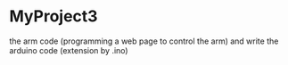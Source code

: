 # MyProject3
the arm code (programming a web page to control the arm) and write the arduino code (extension by .ino)
